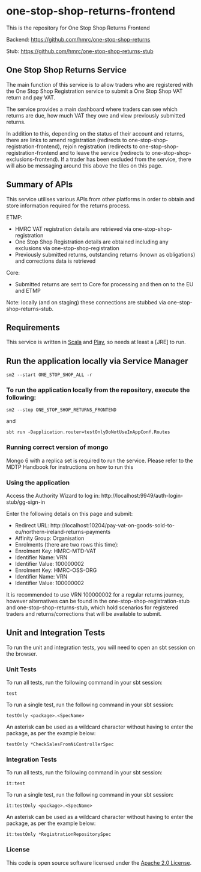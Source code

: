 
# one-stop-shop-returns-frontend

This is the repository for One Stop Shop Returns Frontend

Backend: https://github.com/hmrc/one-stop-shop-returns

Stub: https://github.com/hmrc/one-stop-shop-returns-stub

One Stop Shop Returns Service
------------

The main function of this service is to allow traders who are registered with the One Stop Shop Registration
service to submit a One Stop Shop VAT return and pay VAT.

The service provides a main dashboard where traders can see which returns are due, how much VAT they owe and view
previously submitted returns. 

In addition to this, depending on the status of their account and returns, there are links to amend registration 
(redirects to one-stop-shop-registration-frontend), rejoin registration (redirects to 
one-stop-shop-registration-frontend and to leave the service (redirects to one-stop-shop-exclusions-frontend).
If a trader has been excluded from the service, there will also be messaging around this above the tiles on this page.

Summary of APIs
------------

This service utilises various APIs from other platforms in order to obtain and store information required for the
returns process.

ETMP:
- HMRC VAT registration details are retrieved via one-stop-shop-registration
- One Stop Shop Registration details are obtained including any exclusions via one-stop-shop-registration
- Previously submitted returns, outstanding returns (known as obligations) and corrections data is retrieved

Core:
- Submitted returns are sent to Core for processing and then on to the EU and ETMP

Note: locally (and on staging) these connections are stubbed via one-stop-shop-returns-stub.

Requirements
------------

This service is written in [Scala](http://www.scala-lang.org/) and [Play](http://playframework.com/), so needs at least a [JRE] to run.

## Run the application locally via Service Manager

```
sm2 --start ONE_STOP_SHOP_ALL -r
```

### To run the application locally from the repository, execute the following:
```
sm2 --stop ONE_STOP_SHOP_RETURNS_FRONTEND
```
and 
```
sbt run -Dapplication.router=testOnlyDoNotUseInAppConf.Routes
```

### Running correct version of mongo
Mongo 6 with a replica set is required to run the service. Please refer to the MDTP Handbook for instructions on how to run this


### Using the application

Access the Authority Wizard to log in:
http://localhost:9949/auth-login-stub/gg-sign-in

Enter the following details on this page and submit:
- Redirect URL: http://localhost:10204/pay-vat-on-goods-sold-to-eu/northern-ireland-returns-payments
- Affinity Group: Organisation
- Enrolments (there are two rows this time):
- Enrolment Key: HMRC-MTD-VAT
- Identifier Name: VRN
- Identifier Value: 100000002
- Enrolment Key: HMRC-OSS-ORG
- Identifier Name: VRN
- Identifier Value: 100000002

It is recommended to use VRN 100000002 for a regular returns journey, however alternatives can be found in the
one-stop-shop-registration-stub and one-stop-shop-returns-stub, which hold scenarios for registered traders and
returns/corrections that will be available to submit.

Unit and Integration Tests
------------

To run the unit and integration tests, you will need to open an sbt session on the browser.

### Unit Tests

To run all tests, run the following command in your sbt session:
```
test
```

To run a single test, run the following command in your sbt session:
```
testOnly <package>.<SpecName>
```

An asterisk can be used as a wildcard character without having to enter the package, as per the example below:
```
testOnly *CheckSalesFromNiControllerSpec
```

### Integration Tests

To run all tests, run the following command in your sbt session:
```
it:test
```

To run a single test, run the following command in your sbt session:
```
it:testOnly <package>.<SpecName>
```

An asterisk can be used as a wildcard character without having to enter the package, as per the example below:
```
it:testOnly *RegistrationRepositorySpec
```

### License

This code is open source software licensed under the [Apache 2.0 License]("http://www.apache.org/licenses/LICENSE-2.0.html").

